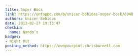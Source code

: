 ```yaml
---
title: Super Bock
link: https://untappd.com/b/unicer-bebidas-super-bock/8048
authors: Unicer Bebidas
date: 2013-02-27 19:13:47
checkin:
  name: Nando’s
badges:
- Night Out
posting_method: https://ownyourpint.chrisburnell.com
---
```

